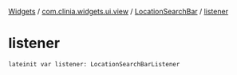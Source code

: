 [Widgets](../../index.md) / [com.clinia.widgets.ui.view](../index.md) / [LocationSearchBar](index.md) / [listener](./listener.md)

# listener

`lateinit var listener: LocationSearchBarListener`